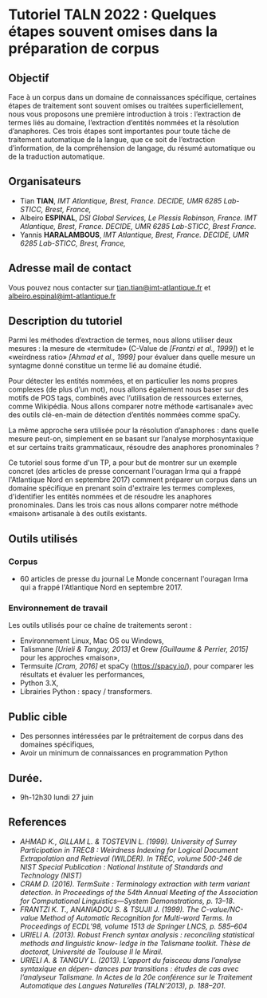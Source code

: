 # Tutoriel TALN 2022 : Quelques étapes souvent omises dans la préparation de corpus

## Objectif

Face à un corpus dans un domaine de connaissances spécifique, certaines étapes de traitement sont souvent omises ou traitées superficiellement, nous vous proposons une première introduction à trois : l’extraction de termes liés au domaine, l’extraction d’entités nommées et la résolution d’anaphores. Ces trois étapes sont importantes pour toute tâche de traitement automatique de la langue, que ce soit de l’extraction d’information, de la compréhension de langage, du résumé automatique ou de la traduction automatique.

## Organisateurs


- Tian **TIAN**, *IMT Atlantique, Brest, France. DECIDE, UMR 6285 Lab-STICC, Brest, France,*
- Albeiro **ESPINAL**, *DSI Global Services, Le Plessis Robinson, France. IMT Atlantique, Brest, France.  DECIDE, UMR 6285 Lab-STICC, Brest France.*
- Yannis **HARALAMBOUS**, *IMT Atlantique, Brest, France. DECIDE, UMR 6285 Lab-STICC, Brest, France,*

## Adresse mail de contact
 
Vous pouvez nous contacter sur [tian.tian@imt-atlantique.fr](mailto:tian.tian@imt-atlantique.fr) et [albeiro.espinal@imt-atlantique.fr](mailto:albeiro.espinal@imt-atlantique.fr) 

## Description du tutoriel

Parmi les méthodes d’extraction de termes, nous allons utiliser deux mesures : la mesure de «termitude» (C-Value de
*[Frantzi et al., 1999]*) et le «weirdness ratio» *[Ahmad et al., 1999]* pour évaluer dans quelle mesure un syntagme donné
constitue un terme lié au domaine étudié. 

Pour détecter les entités nommées, et en particulier les noms propres complexes (de plus d’un mot), nous allons
également nous baser sur des motifs de POS tags, combinés avec l’utilisation de ressources externes, comme Wikipédia.
Nous allons comparer notre méthode «artisanale» avec des outils clé-en-main de détection d’entités nommées comme
spaCy.

La même approche sera utilisée pour la résolution d’anaphores : dans quelle mesure peut-on, simplement en se basant
sur l’analyse morphosyntaxique et sur certains traits grammaticaux, résoudre des anaphores pronominales ?

Ce tutoriel sous forme d'un TP, a pour but de montrer sur un exemple concret (des articles de presse concernant l'ouragan Irma qui a frappé l'Atlantique Nord en septembre 2017) comment préparer un corpus dans un  domaine spécifique en prenant soin d'extraire les termes complexes, d'identifier les entités nommées et de résoudre les anaphores pronominales.
Dans les trois cas nous allons comparer notre méthode «maison» artisanale à des outils existants.

## Outils utilisés

### Corpus

- 60 articles de presse du journal Le Monde concernant l'ouragan Irma qui a frappé l'Atlantique Nord en septembre 2017.

### Environnement de travail

Les outils utilisés pour ce chaîne de traitements seront :

- Environnement Linux, Mac OS ou Windows, 
- Talismane *[Urieli & Tanguy, 2013]* et Grew *[Guillaume & Perrier, 2015]* pour les approches «maison»,  
- Termsuite *[Cram, 2016]* et spaCy (https://spacy.io/), pour comparer les résultats et évaluer les performances, 
- Python 3.X, 
- Librairies Python : spacy / transformers.

## Public cible

- Des personnes intéressées par le prétraitement de corpus dans des domaines spécifiques,
- Avoir un minimum de connaissances en programmation Python

## Durée.

- 9h-12h30 lundi 27 juin

## References

- *AHMAD K., GILLAM L. & TOSTEVIN L. (1999). University of Surrey Participation in TREC8 :
Weirdness Indexing for Logical Document Extrapolation and Retrieval (WILDER). In TREC, volume 500-246 de
NIST Special Publication : National Institute of Standards and Technology (NIST)*
- *CRAM D. (2016). TermSuite : Terminology extraction with term variant detection. In Proceedings of the
54th Annual Meeting of the Association for Computational Linguistics—System Demonstrations, p. 13–18*.
- *FRANTZI K. T., ANANIADOU S. & TSUJII J. (1999). The C-value/NC-value Method of Automatic
Recognition for Multi-word Terms. In Proceedings of ECDL’98, volume 1513 de Springer LNCS, p. 585–604*
- *URIELI A. (2013). Robust French syntax analysis : reconciling statistical methods and linguistic know-
ledge in the Talismane toolkit. Thèse de doctorat, Université de Toulouse II le Mirail.*
- *URIELI A. & TANGUY L. (2013). L’apport du faisceau dans l’analyse syntaxique en dépen-
dances par transitions : études de cas avec l’analyseur Talismane. In Actes de la 20e conférence sur le Traitement
Automatique des Langues Naturelles (TALN’2013), p. 188–201.*
